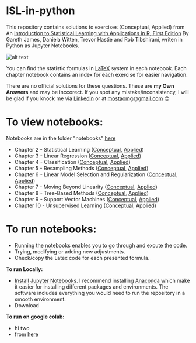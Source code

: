 # ISL-in-python
This repository contains solutions to exercises (Conceptual, Applied) from An [Introduction to Statistical Learning with Applications in R, First Edition](https://www.statlearning.com/) By Gareth James, Daniela Witten, Trevor Hastie and Rob Tibshirani, writen in Python as Jupyter Notebooks.

![alt text](http://url/to/img.png)

You can find the statistic formulas in [LaTeX](https://en.wikipedia.org/wiki/LaTeX) system in each notebook. Each chapter notebook contains an index for each exercise for easier navigation.

There are no official solutions for these questions. These are **my Own Answers** and may be inccorect. If you spot any mistake/inconsistency, I will be glad if you knock me via [Linkedin](https://www.linkedin.com/in/mosta-ashour/) or at mostaomg@gmail.com 😊

# To view notebooks:
Notebooks are in the folder "notebooks" [here]()
* Chapter 2 - Statistical Learning ([Conceptual](), [Applied]())
* Chapter 3 - Linear Regression ([Conceptual](), [Applied]())
* Chapter 4 - Classification ([Conceptual](), [Applied]())
* Chapter 5 - Resampling Methods ([Conceptual](), [Applied]())
* Chapter 6 - Linear Model Selection and Regularization ([Conceptual](), [Applied]())
* Chapter 7 - Moving Beyond Linearity ([Conceptual](), [Applied]())
* Chapter 8 - Tree-Based Methods ([Conceptual](), [Applied]())
* Chapter 9 - Support Vector Machines ([Conceptual](), [Applied]())
* Chapter 10 - Unsupervised Learning ([Conceptual](), [Applied]())

# To run notebooks:
- Running the notebooks enables you to go through and excute the code.
- Trying, modifying or adding new adjustments.
- Check/copy the Latex code for each presented formula.

**To run Locally:**
- [Install Jupyter Notebooks](https://jupyter.readthedocs.io/en/latest/install.html#). I recommend installing [Anaconda](https://docs.anaconda.com/anaconda/install/index.html) which make it easier for installing different packages and environments. The software includes everything you would need to run the repository in a smooth environment.
- Download 

**To run on google colab:**
- hi two 
- from [here](https://lalorosas.com/blog/github-colab-drive)
